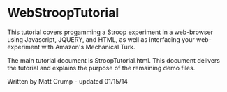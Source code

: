 WebStroopTutorial
=================

This tutorial covers progamming a Stroop experiment in a web-browser using Javascript, JQUERY, and HTML, as well as interfacing your web-experiment with Amazon's Mechanical Turk.

The main tutorial document is StroopTutorial.html. This document delivers the tutorial and explains the purpose of the remaining demo files.

Written by Matt Crump - updated 01/15/14
